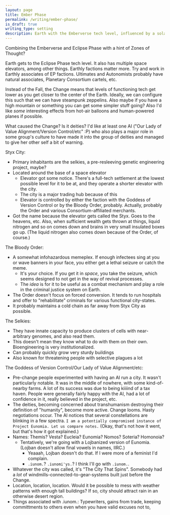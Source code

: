 ```yaml
---
layout: page
title: Ember Phase
permalink: /writing/ember-phase/
is_draft: true
writing_type: setting
description: Earth with the Emberverse tech level, influenced by a solar system with the Eclipse Phase tech level.
---
```

Combining the Emberverse and Eclipse Phase with a hint of Zones of Thought?

Earth gets to the Eclipse Phase tech level. It also has multiple space elevators, among other things. Earthly factions matter more. Try and work in Earthly associates of EP factions. Ultimates and Autonomists probably have natural associates, Planetary Consortium cartels, etc.

Instead of the Fall, the Change means that levels of functioning tech get lower as you get closer to the center of the Earth. Ideally, we can configure this such that we can have steampunk zeppelins. Also maybe if you have a high mountain or something you can get some simpler stuff going? Also I'd like *some* interesting effects from hot-air balloons and human-powered planes if possible.

What caused the Change? Is it deities? I'd like at least one AI ("Our Lady of Value Alignment/Version Control/etc" :P) who also plays a major role in some group's culture to have made it into the group of deities and managed to give her other self a bit of warning.

Styx City:

- Primary inhabitants are the selkies, a pre-resleeving genetic engineering project, maybe?
- Located around the base of a space elevator
  - Elevator got some notice. There's a full-tech settlement at the lowest possible level for it to be at, and they operate a shorter elevator with the city.
  - The city is a major trading hub because of this
  - Elevator is controlled by either the faction with the Goddess of Version Control or by the Bloody Order, probably. Actually, probably the Order and various Consortium-affiliated merchants.
- Got the name because the elevator gets called the Styx. Goes to the heavens, etc. Also, when sufficient wealth gets thrown at things, liquid nitrogen and so on comes down and brains in very small insulated boxes go up. (The liquid nitrogen also comes down because of the Order, of course.)

The Bloody Order:

- A somewhat infohazardous memeplex. If enough infectees sing at you or wave banners in your face, you either get a lethal seizure or catch the meme.
  - It's your choice. If you get it in *space*, you take the seizure, which seems designed to not get in the way of revival processes.
  - The *idea* is for it to be useful as a combat mechanism and play a role in the criminal justice system on Earth.
- The Order doesn't focus on forced conversion. It tends to run hospitals and offer to "rehabilitate" criminals for various functional city-states.
- It probably maintains a cold chain as far away from Styx City as possible.

The Selkies:

- They have innate capacity to produce clusters of cells with near-arbitrary genomes, and also read them.
- This doesn't mean they know what to do with them on their own. Bioengineering is very institutionalized.
- Can probably quickly grow very sturdy buildings
- Also known for threatening people with selective plagues a lot

The Goddess of Version Control/Our Lady of Value Alignment/etc:

- Pre-change people experimented with having an AI run a city. It wasn't particularly notable. It was in the middle of nowhere, with some kind-of-nearby farms. A lot of its success was due to being kiiiind of a tax haven. People were generally fairly happy with the AI, had a lot of confidence in it, really believed in the project, etc.
- The deities, becoming concerned about transhumanism destroying their definition of "humanity", become more active. Change looms. Hasty negotiations occur. The AI notices that several constellations are blinking in a few spectra. `I am a potentially compromised instance of Project Eunomia. Let us compare notes.` (Okay, that's not how it went, but that's how it got explained.)
- Names: Themis? Vesta? Eucleia? Eunomia? Nomos? Soteria? Homonoia?
  - Tentatively, we're going with a Lojbanized version of Eunomia. (Lojban doesn't allow final vowels in names, IIRC.)
    - Yeaaah, Lojban doesn't do that. If I were more of a feminist I'd complain.
    - `.iunom.`? `.iunomi'ys.`? I think I'll go with `.iunom.`.
- Whatever the city was called, it's "The City That Spins". Somebody had a *lot* of windmills-connected-to-gear-systems built just before the Change.
- Location, location, location. Would it be possible to mess with weather patterns with enough tall buildings? If so, city should attract rain in an otherwise desert region.
- Things associated with .iunom.: Typewriters, gains from trade, keeping committments to others even when you have valid excuses not to, 
